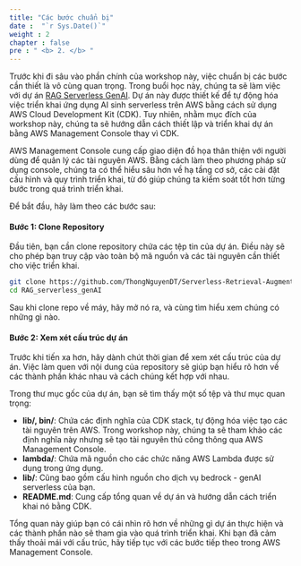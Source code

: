 ```yaml
---
title: "Các bước chuẩn bị"
date :  "`r Sys.Date()`" 
weight : 2 
chapter : false
pre : " <b> 2. </b> "
---
```



Trước khi đi sâu vào phần chính của workshop này, việc chuẩn bị các bước cần thiết là vô cùng quan trọng. Trong buổi học này, chúng ta sẽ làm việc với dự án [RAG Serverless GenAI](https://github.com/aws-samples/Serverless-Retrieval-Augmented-Generation-RAG-on-AWS.git). Dự án này được thiết kế để tự động hóa việc triển khai ứng dụng AI sinh serverless trên AWS bằng cách sử dụng AWS Cloud Development Kit (CDK). Tuy nhiên, nhằm mục đích của workshop này, chúng ta sẽ hướng dẫn cách thiết lập và triển khai dự án bằng AWS Management Console thay vì CDK.

AWS Management Console cung cấp giao diện đồ họa thân thiện với người dùng để quản lý các tài nguyên AWS. Bằng cách làm theo phương pháp sử dụng console, chúng ta có thể hiểu sâu hơn về hạ tầng cơ sở, các cài đặt cấu hình và quy trình triển khai, từ đó giúp chúng ta kiểm soát tốt hơn từng bước trong quá trình triển khai.

Để bắt đầu, hãy làm theo các bước sau:

#### Bước 1: Clone Repository

Đầu tiên, bạn cần clone repository chứa các tệp tin của dự án. Điều này sẽ cho phép bạn truy cập vào toàn bộ mã nguồn và các tài nguyên cần thiết cho việc triển khai.

```bash
git clone https://github.com/ThongNguyenDT/Serverless-Retrieval-Augmented-Generation-RAG-on-AWS-for-Workshop.git
cd RAG_serverless_genAI
```

Sau khi clone repo về máy, hãy mở nó ra, và cùng tìm hiểu xem chúng có những gì nào.

#### Bước 2: Xem xét cấu trúc dự án
Trước khi tiến xa hơn, hãy dành chút thời gian để xem xét cấu trúc của dự án. Việc làm quen với nội dung của repository sẽ giúp bạn hiểu rõ hơn về các thành phần khác nhau và cách chúng kết hợp với nhau.

Trong thư mục gốc của dự án, bạn sẽ tìm thấy một số tệp và thư mục quan trọng:

- **lib/, bin/**: Chứa các định nghĩa của CDK stack, tự động hóa việc tạo các tài nguyên trên AWS. Trong workshop này, chúng ta sẽ tham khảo các định nghĩa này nhưng sẽ tạo tài nguyên thủ công thông qua AWS Management Console.
- **lambda/**: Chứa mã nguồn cho các chức năng AWS Lambda được sử dụng trong ứng dụng.
- **lib/**: Cũng bao gồm cấu hình nguồn cho dịch vụ bedrock - genAI serverless của bạn.
- **README.md**: Cung cấp tổng quan về dự án và hướng dẫn cách triển khai nó bằng CDK.

Tổng quan này giúp bạn có cái nhìn rõ hơn về những gì dự án thực hiện và các thành phần nào sẽ tham gia vào quá trình triển khai. Khi bạn đã cảm thấy thoải mái với cấu trúc, hãy tiếp tục với các bước tiếp theo trong AWS Management Console.